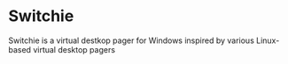 # Switchie
Switchie is a virtual destkop pager for Windows inspired by various Linux-based virtual desktop pagers
